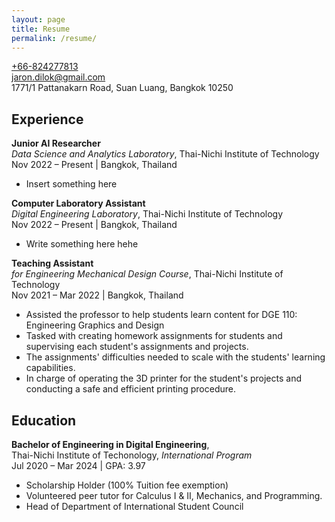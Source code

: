 ```yaml
---
layout: page
title: Resume
permalink: /resume/
---
```



[+66-824277813][tel]\
[jaron.dilok@gmail.com][mail]\
1771/1 Pattanakarn Road, Suan Luang, Bangkok 10250

[tel]: tel:+66824277813
[mail]: mailto:jaron.dilok@gmail.com

## Experience

**Junior AI Researcher**\
*Data Science and Analytics Laboratory*,
Thai-Nichi Institute of Technology\
Nov 2022 – Present | Bangkok, Thailand

- Insert something here

**Computer Laboratory Assistant**\
*Digital Engineering Laboratory*,
Thai-Nichi Institute of Technology\
Nov 2022 – Present | Bangkok, Thailand

- Write something here hehe

**Teaching Assistant**\
*for Engineering Mechanical Design Course*,
Thai-Nichi Institute of Technology\
Nov 2021 – Mar 2022 | Bangkok, Thailand

- Assisted the professor to help students learn content for DGE 110: Engineering Graphics and Design
- Tasked with creating homework assignments for students and supervising each student's assignments and projects.
- The assignments' difficulties needed to scale with the students' learning capabilities.
- In charge of operating the 3D printer for the student's projects and conducting a safe and efficient printing procedure.

## Education

**Bachelor of Engineering in Digital Engineering**,\
Thai-Nichi Institute of Techonology, *International Program*\
Jul 2020 – Mar 2024 | GPA: 3.97

- Scholarship Holder (100% Tuition fee exemption)
- Volunteered peer tutor for Calculus I & II, Mechanics, and Programming.
- Head of Department of International Student Council

